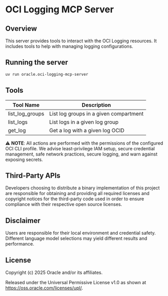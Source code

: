 # OCI Logging MCP Server

## Overview
This server provides tools to interact with the OCI Logging resources.
It includes tools to help with managing logging configurations.

## Running the server
```sh
uv run oracle.oci-logging-mcp-server
```

## Tools
| Tool Name | Description |
| --- | --- |
| list_log_groups | List log groups in a given compartment |
| list_logs | List logs in a given log group |
| get_log | Get a log with a given log OCID |

⚠️ **NOTE**: All actions are performed with the permissions of the configured OCI CLI profile. We advise least-privilege IAM setup, secure credential management, safe network practices, secure logging, and warn against exposing secrets.

## Third-Party APIs

Developers choosing to distribute a binary implementation of this project are responsible for obtaining and providing all required licenses and copyright notices for the third-party code used in order to ensure compliance with their respective open source licenses.

## Disclaimer

Users are responsible for their local environment and credential safety. Different language model selections may yield different results and performance.

## License

Copyright (c) 2025 Oracle and/or its affiliates.
 
Released under the Universal Permissive License v1.0 as shown at  
<https://oss.oracle.com/licenses/upl/>.
